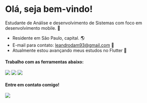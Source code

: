 # Olá, seja bem-vindo!

Estudante de Análise e desenvolvimento de Sistemas com foco em desenvolvimento mobile. :iphone: 

* Residente em São Paulo, capital. :earth_americas:
* E-mail para contato: leandrodam93@gmail.com :e-mail:
* Atualmente estou avançando meus estudos no Flutter :rocket:

#### Trabalho com as ferramentas abaixo:
<img src="https://img.shields.io/badge/Dart-0175C2?style=for-the-badge&logo=dart&logoColor=white" /> <img src="https://img.shields.io/badge/Flutter-02569B?style=for-the-badge&logo=flutter&logoColor=white" /> <img src="https://img.shields.io/badge/Git-E34F26?style=for-the-badge&logo=git&logoColor=white" />

#### Entre em contato comigo!
<a href="https://www.linkedin.com/in/leandro-marcelino-93j" target="_blank"><img src="https://img.shields.io/badge/LinkedIn-0077B5?style=for-the-badge&logo=linkedin&logoColor=white" target="_blank"></a> 
